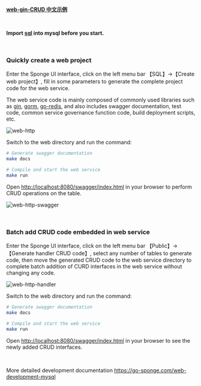 [**web-gin-CRUD 中文示例**](https://www.bilibili.com/read/cv23018269)

<br>


**Import [sql](https://github.com/zhufuyi/sponge_examples/blob/main/1_web-gin-CRUD/test/sql/user.sql) into mysql before you start.**

<br>

### Quickly create a web project

Enter the Sponge UI interface, click on the left menu bar 【SQL】→【Create web project】, fill in some parameters to generate the complete project code for the web service.

The web service code is mainly composed of commonly used libraries such as [gin](https://github.com/gin-gonic/gin), [gorm](https://github.com/go-gorm/gorm), [go-redis](https://github.com/go-redis/redis), and also includes swagger documentation, test code, common service governance function code, build deployment scripts, etc.

![web-http](https://raw.githubusercontent.com/zhufuyi/sponge_examples/main/assets/en_web-http.png)

Switch to the web directory and run the command:

```bash
# Generate swagger documentation
make docs

# Compile and start the web service
make run
```

Open [http://localhost:8080/swagger/index.html](http://localhost:8080/swagger/index.html) in your browser to perform CRUD operations on the table.

![web-http-swagger](https://raw.githubusercontent.com/zhufuyi/sponge_examples/main/assets/en_web-http-swagger.png)

<br>

### Batch add CRUD code embedded in web service

Enter the Sponge UI interface, click on the left menu bar 【Public】→【Generate handler CRUD code】, select any number of tables to generate code, then move the generated CRUD code to the web service directory to complete batch addition of CURD interfaces in the web service without changing any code.

![web-http-handler](https://raw.githubusercontent.com/zhufuyi/sponge_examples/main/assets/en_web-http-handler.png)

Switch to the web directory and run the command:

```bash
# Generate swagger documentation
make docs

# Compile and start the web service
make run
```

Open [http://localhost:8080/swagger/index.html](http://localhost:8080/swagger/index.html) in your browser to see the newly added CRUD interfaces.

<br>

More detailed development documentation https://go-sponge.com/web-development-mysql

<br>